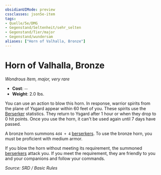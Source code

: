 ```yaml
---
obsidianUIMode: preview
cssclasses: json5e-item
tags:
- Quelle/5e/DMG
- Gegenstand/Seltenheit/sehr_selten
- Gegenstand/Tier/major
- Gegenstand/wundersam
aliases: ["Horn of Valhalla, Bronze"]
---
```

# Horn of Valhalla, Bronze
*Wondrous Item, major, very rare*  

- **Cost**: ⏤
- **Weight**: 2.0 lbs.

You can use an action to blow this horn. In response, warrior spirits from the plane of Ysgard appear within 60 feet of you. These spirits use the [Berserker](../Bestiarium/Humanoide/Berserker.md) statistics. They return to Ysgard after 1 hour or when they drop to 0 hit points. Once you use the horn, it can't be used again until 7 days have passed.

A bronze horn summons `4d4 + 4` [berserkers](../Bestiarium/Humanoide/Berserker.md). To use the bronze horn, you must be proficient with medium armor.

If you blow the horn without meeting its requirement, the summoned [berserkers](../Bestiarium/Humanoide/Berserker.md) attack you. If you meet the requirement, they are friendly to you and your companions and follow your commands.

*Source: SRD / Basic Rules*